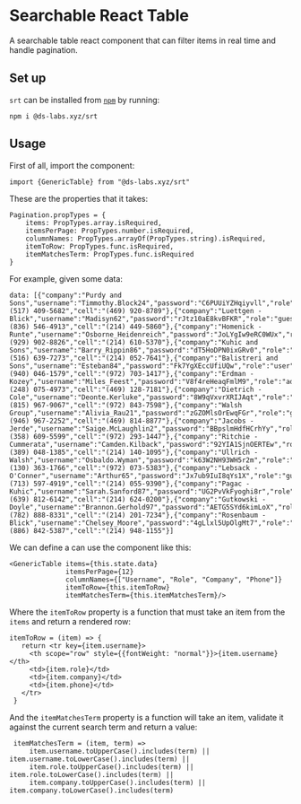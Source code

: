 # Searchable React Table
A searchable table react component that can filter items in real time and handle pagination.

## Set up
`srt` can be installed from [`npm`](https://www.npmjs.com/package/@ds-labs.xyz/srt) by running:

    npm i @ds-labs.xyz/srt

## Usage
First of all, import the component:

    import {GenericTable} from "@ds-labs.xyz/srt"

These are the properties that it takes:

    Pagination.propTypes = {
        items: PropTypes.array.isRequired,
        itemsPerPage: PropTypes.number.isRequired,
        columnNames: PropTypes.arrayOf(PropTypes.string).isRequired,
        itemToRow: PropTypes.func.isRequired,
        itemMatchesTerm: PropTypes.func.isRequired
    }

For example, given some data:

    data: [{"company":"Purdy and Sons","username":"Timmothy.Block24","password":"C6PUUiYZHqiyvll","role":"administrator","phone":"(517) 409-5682","cell":"(469) 920-8789"},{"company":"Luettgen - Blick","username":"Madisyn62","password":"rJtz10aE8kvBFKR","role":"guest","phone":"(836) 546-4913","cell":"(214) 449-5860"},{"company":"Homenick - Runte","username":"Osborne_Heidenreich","password":"JoLYgIw9eRC0WUx","role":"user","phone":"(929) 902-8826","cell":"(214) 610-5370"},{"company":"Kuhic and Sons","username":"Barry_Rippin86","password":"dT5HoDPN0ixGRv0","role":"administrator","phone":"(516) 639-7273","cell":"(214) 052-7641"},{"company":"Balistreri and Sons","username":"Esteban84","password":"Fk7YgXEccUfiUQw","role":"user","phone":"(940) 046-1579","cell":"(972) 703-1417"},{"company":"Erdman - Kozey","username":"Miles_Feest","password":"V8f4reHeaqFmlM9","role":"administrator","phone":"(248) 075-4973","cell":"(469) 128-7181"},{"company":"Dietrich - Cole","username":"Deonte.Kerluke","password":"8W9qVxvrXRIJAqt","role":"guest","phone":"(815) 967-9067","cell":"(972) 843-7598"},{"company":"Walsh Group","username":"Alivia_Rau21","password":"zGZOMlsOrEwqFGr","role":"guest","phone":"(946) 967-2252","cell":"(469) 814-8877"},{"company":"Jacobs - Jerde","username":"Saige.McLaughlin2","password":"BBpslmHdfHCrhYy","role":"guest","phone":"(358) 609-5599","cell":"(972) 293-1447"},{"company":"Ritchie - Cummerata","username":"Camden.Kilback","password":"92YIA1SjnOERTEw","role":"guest","phone":"(389) 048-1385","cell":"(214) 140-1095"},{"company":"Ullrich - Walsh","username":"Osbaldo.Wyman","password":"k63W2NH93WH5r2m","role":"user","phone":"(130) 363-1766","cell":"(972) 073-5383"},{"company":"Lebsack - O'Conner","username":"Arthur65","password":"Jx7ub9IuI8qYs1X","role":"guest","phone":"(713) 597-4919","cell":"(214) 055-9390"},{"company":"Pagac - Kuhic","username":"Sarah.Sanford87","password":"UG2PvVkFyoghi8r","role":"guest","phone":"(639) 812-6142","cell":"(214) 624-0200"},{"company":"Gutkowski - Doyle","username":"Brannon.Gerhold97","password":"AETG5SYd6kimLoX","role":"user","phone":"(782) 888-8331","cell":"(214) 201-7234"},{"company":"Rosenbaum - Blick","username":"Chelsey_Moore","password":"4gLlxl5UpOlgMt7","role":"guest","phone":"(886) 842-5387","cell":"(214) 948-1155"}]

We can define a can use the component like this:

    <GenericTable items={this.state.data}
                  itemsPerPage={12}
                  columnNames={["Username", "Role", "Company", "Phone"]}
                  itemToRow={this.itemToRow}
                  itemMatchesTerm={this.itemMatchesTerm}/>

Where the `itemToRow` property is a function that must take an item from the `items` and return a rendered row:

    itemToRow = (item) => {
       return <tr key={item.username}>
         <th scope="row" style={{fontWeight: "normal"}}>{item.username}</th>
         <td>{item.role}</td>
         <td>{item.company}</td>
         <td>{item.phone}</td>
       </tr>
     }

And the `itemMatchesTerm` property is a function will take an item, validate it against the current search term and return a value:

     itemMatchesTerm = (item, term) =>
         item.username.toUpperCase().includes(term) || item.username.toLowerCase().includes(term) ||
         item.role.toUpperCase().includes(term) || item.role.toLowerCase().includes(term) ||
         item.company.toUpperCase().includes(term) || item.company.toLowerCase().includes(term)